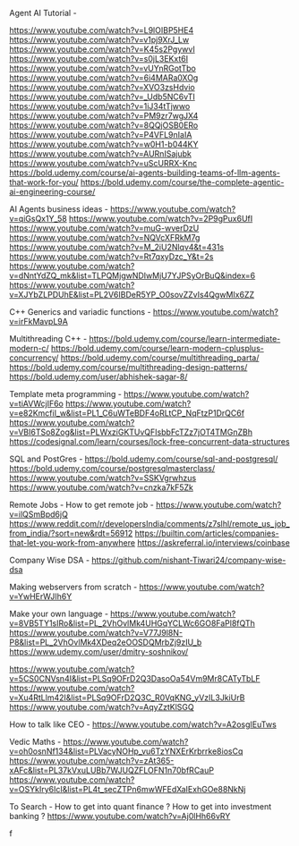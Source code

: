 Agent AI Tutorial - 

https://www.youtube.com/watch?v=L9lOIBP5HE4
https://www.youtube.com/watch?v=v1pj9XrJ_Lw
https://www.youtube.com/watch?v=K45s2PgywvI
https://www.youtube.com/watch?v=s0jL3EKxt6I
https://www.youtube.com/watch?v=vUYnRGotTbo
https://www.youtube.com/watch?v=6i4MARa0XOg
https://www.youtube.com/watch?v=XVO3zsHdvio
https://www.youtube.com/watch?v=_Udb5NC6vTI
https://www.youtube.com/watch?v=1iJ34tTjwwo
https://www.youtube.com/watch?v=PM9zr7wgJX4
https://www.youtube.com/watch?v=8QQjOSB0ERo
https://www.youtube.com/watch?v=P4VFL9nIaIA
https://www.youtube.com/watch?v=w0H1-b044KY
https://www.youtube.com/watch?v=AURnISajubk
https://www.youtube.com/watch?v=uScURRX-Knc
https://bold.udemy.com/course/ai-agents-building-teams-of-llm-agents-that-work-for-you/
https://bold.udemy.com/course/the-complete-agentic-ai-engineering-course/


AI Agents business ideas - 
https://www.youtube.com/watch?v=qiGsQx1Y_58
https://www.youtube.com/watch?v=2P9gPux6UfI
https://www.youtube.com/watch?v=muG-wverDzU
https://www.youtube.com/watch?v=NQVcXFRkM7g
https://www.youtube.com/watch?v=M_2iU2Nlqv4&t=431s
https://www.youtube.com/watch?v=Rt7qxyDzc_Y&t=2s
https://www.youtube.com/watch?v=dNntYdZQ_mk&list=TLPQMjgwNDIwMjU7YJPSyOrBuQ&index=6
https://www.youtube.com/watch?v=XJYbZLPDUhE&list=PL2V6IBDeR5YP_O0sovZZvIs4QgwMIx6ZZ


C++ Generics and variadic functions - https://www.youtube.com/watch?v=irFkMavpL9A

Multithreading C++ - 
https://bold.udemy.com/course/learn-intermediate-modern-c/
https://bold.udemy.com/course/learn-modern-cplusplus-concurrency/
https://bold.udemy.com/course/multithreading_parta/
https://bold.udemy.com/course/multithreading-design-patterns/
https://bold.udemy.com/user/abhishek-sagar-8/


Template meta programming - 
https://www.youtube.com/watch?v=tiAVWcjIF6o
https://www.youtube.com/watch?v=e82KmcfiI_w&list=PL1_C6uWTeBDF4oRLtCP_NqFtzP1DrQC6f
https://www.youtube.com/watch?v=VBI6TSo8Zog&list=PLWxziGKTUvQFIsbbFcTZz7jOT4TMGnZBh
https://codesignal.com/learn/courses/lock-free-concurrent-data-structures


SQL and PostGres - 
https://bold.udemy.com/course/sql-and-postgresql/
https://bold.udemy.com/course/postgresqlmasterclass/
https://www.youtube.com/watch?v=SSKVgrwhzus
https://www.youtube.com/watch?v=cnzka7kF5Zk

Remote Jobs - 
How to get remote job - https://www.youtube.com/watch?v=ilQSmBpd6jQ
https://www.reddit.com/r/developersIndia/comments/z7slhl/remote_us_job_from_india/?sort=new&rdt=56912
https://builtin.com/articles/companies-that-let-you-work-from-anywhere
https://askreferral.io/interviews/coinbase


Company Wise DSA - 
https://github.com/nishant-Tiwari24/company-wise-dsa


Making webservers from scratch - 
https://www.youtube.com/watch?v=YwHErWJIh6Y

Make your own language - 
https://www.youtube.com/watch?v=8VB5TY1sIRo&list=PL_2VhOvlMk4UHGqYCLWc6GO8FaPl8fQTh
https://www.youtube.com/watch?v=V77J9l8N-P8&list=PL_2VhOvlMk4XDeq2eOOSDQMrbZj9zIU_b
https://www.udemy.com/user/dmitry-soshnikov/

https://www.youtube.com/watch?v=5CS0CNVsn4I&list=PLSq9OFrD2Q3DasoOa54Vm9Mr8CATyTbLF
https://www.youtube.com/watch?v=Xu4RtLlm42I&list=PLSq9OFrD2Q3C_R0VqKNG_yVzIL3JkiUrB
https://www.youtube.com/watch?v=AqyZztKlSGQ

How to talk like CEO - 
https://www.youtube.com/watch?v=A2osgIEuTws


Vedic Maths - 
https://www.youtube.com/watch?v=oh0osnNf134&list=PLVacyNOHp_vu6TzYNXErKrbrrke8iosCq
https://www.youtube.com/watch?v=zAt365-xAFc&list=PL37kVxuLUBb7WJUQZFLOFN1n70bfRCauP
https://www.youtube.com/watch?v=OSYkIry6IcI&list=PL4t_secZTPn6mwWFEdXaIExhGOe88NkNj

To Search -
How to get into quant finance ?
How to get into investment banking ?
https://www.youtube.com/watch?v=Aj0lHh66vRY

f